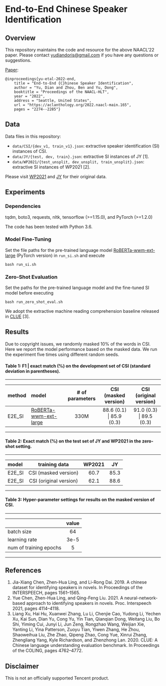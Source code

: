 
# End-to-End Chinese Speaker Identification


## Overview

This repository maintains the code and resource for the above NAACL'22 paper. Please contact yudiandoris@gmail.com if you have any questions or suggestions.

[Paper](https://aclanthology.org/2022.naacl-main.165/):
```
@inproceedings{yu-etal-2022-end,
    title = "End-to-End {C}hinese Speaker Identification",
    author = "Yu, Dian and Zhou, Ben and Yu, Dong",
    booktitle = "Proceedings of the NAACL-HLT",
    year = "2022",
    address = "Seattle, United States",
    url = "https://aclanthology.org/2022.naacl-main.165",
    pages = "2274--2285"}
```

## Data

Data files in this repository:

* ```data/CSI/{dev_v1, train_v1}.json```: extractive speaker identification (SI) instances of CSI. 
* ```data/JY/{test, dev, train}.json```: extractive SI instances of JY [1]. 
* ```data/WP2021/{test_unsplit, dev_unsplit, train_unsplit}.json```: extractive SI instances of WP2021 [2]. 


Please visit
[WP2021](https://github.com/chenjiaxiang/Chinese-dataset-for-speaker-identification) and 
[JY](https://github.com/huayi-dou/The-speaker-identification-corpus-of-Jin-Yong-novels) for their original data.




## Experiments

### Dependencies
tqdm, boto3, requests, nltk, tensorflow (>=1.15.0), and PyTorch (>=1.2.0)

The code has been tested with Python 3.6.

### Model Fine-Tuning

Set the file paths for the pre-trained language model [RoBERTa-wwm-ext-large](https://github.com/ymcui/Chinese-BERT-wwm) (PyTorch version) in ```run_si.sh``` and execute
	
```
bash run_si.sh
```

### Zero-Shot Evaluation

Set the paths for the pre-trained language model and the fine-tuned SI model before executing

```
bash run_zero_shot_eval.sh
```


We adopt the extractive machine reading comprehension baseline released in [CLUE](https://github.com/CLUEbenchmark/CLUE/tree/master/baselines/models_pytorch/mrc_pytorch) [3].


## Results

Due to copyright issues, we randomly masked 10% of the words in CSI. Here we report the model performance based on the masked data. We run the experiment five times using different random seeds.


#### Table 1: F1 | exact match (%) on the development set of CSI (standard deviation in parentheses).
---------------------------------------------------------------------
method | model | # of parameters |  CSI (masked version) | CSI (original version)|
| :----| :----| :----: | :----: | :----: |
| E2E_SI| <a href="https://github.com/ymcui/Chinese-BERT-wwm">RoBERTa-wwm-ext-large</a> |330M | 88.6 (0.1) \| 85.9 (0.3) | 91.0 (0.3) \| 89.5 (0.3) |
---------------------------------------------------------------------


#### Table 2: Exact match (%) on the test set of JY and WP2021 in the zero-shot setting.
---------------------------------------------------------------------
| model | training data| WP2021 | JY|
| :----|  :----:| :----: | :----: |
|E2E_SI |CSI (masked version)| 60.7  |  85.3  |
|E2E_SI |CSI (original version)| 62.1  | 88.6 |
---------------------------------------------------------------------




#### Table 3: Hyper-parameter settings for results on the masked version of CSI.

---------------------------------------------------------------------
|  | value|
| :----| :----: |
| batch size| 64 |
| learning rate| 3e-5 | 
| num of training epochs| 5 | 
---------------------------------------------------------------------


## References
1. Jia-Xiang Chen, Zhen-Hua Ling, and Li-Rong Dai. 2019. A chinese dataset for identifying speakers in novels. In Proceedings of the INTERSPEECH, pages 1561–1565.
2. Yue Chen, Zhen-Hua Ling, and Qing-Feng Liu. 2021. A
neural-network-based approach to identifying speakers in novels. Proc. Interspeech 2021, pages 4114–4118.
3. Liang Xu, Hai Hu, Xuanwei Zhang, Lu Li, Chenjie Cao,
Yudong Li, Yechen Xu, Kai Sun, Dian Yu, Cong
Yu, Yin Tian, Qianqian Dong, Weitang Liu, Bo Shi,
Yiming Cui, Junyi Li, Jun Zeng, Rongzhao Wang,
Weijian Xie, Yanting Li, Yina Patterson, Zuoyu Tian,
Yiwen Zhang, He Zhou, Shaoweihua Liu, Zhe Zhao,
Qipeng Zhao, Cong Yue, Xinrui Zhang, Zhengliang
Yang, Kyle Richardson, and Zhenzhong Lan. 2020.
CLUE: A Chinese language understanding evaluation
benchmark. In Proceedings of the COLING, pages
4762–4772.

## Disclaimer
This is not an officially supported Tencent product.




